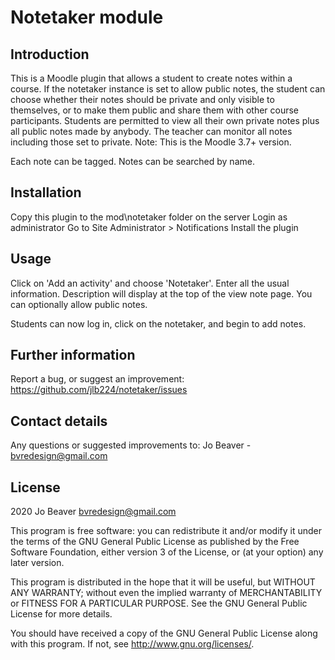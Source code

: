# Notetaker module #

## Introduction ##
This is a Moodle plugin that allows a student to create notes within a course.
If the notetaker instance is set to allow public notes, the student can choose whether their notes should be private and only visible to themselves, or to make them public and share them with other course participants.
Students are permitted to view all their own private notes plus all public notes made by anybody.
The teacher can monitor all notes including those set to private.
Note: This is the Moodle 3.7+ version.

Each note can be tagged. Notes can be searched by name.

## Installation ##
Copy this plugin to the mod\notetaker folder on the server
Login as administrator
Go to Site Administrator > Notifications
Install the plugin

## Usage ##
Click on 'Add an activity' and choose 'Notetaker'.
Enter all the usual information.
Description will display at the top of the view note page.
You can optionally allow public notes.

Students can now log in, click on the notetaker, and begin to add notes.

## Further information ##
Report a bug, or suggest an improvement: https://github.com/jlb224/notetaker/issues

## Contact details ##
Any questions or suggested improvements to:
Jo Beaver - bvredesign@gmail.com

## License ##

2020 Jo Beaver <bvredesign@gmail.com>

This program is free software: you can redistribute it and/or modify it under
the terms of the GNU General Public License as published by the Free Software
Foundation, either version 3 of the License, or (at your option) any later
version.

This program is distributed in the hope that it will be useful, but WITHOUT ANY
WARRANTY; without even the implied warranty of MERCHANTABILITY or FITNESS FOR A
PARTICULAR PURPOSE.  See the GNU General Public License for more details.

You should have received a copy of the GNU General Public License along with
this program.  If not, see <http://www.gnu.org/licenses/>.
